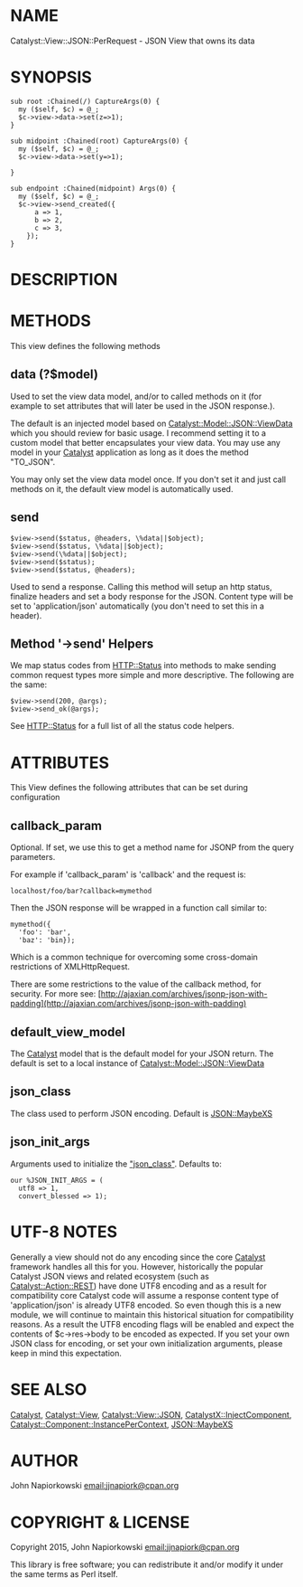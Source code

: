 # NAME

Catalyst::View::JSON::PerRequest - JSON View that owns its data 

# SYNOPSIS

    sub root :Chained(/) CaptureArgs(0) {
      my ($self, $c) = @_;
      $c->view->data->set(z=>1);
    }

    sub midpoint :Chained(root) CaptureArgs(0) {
      my ($self, $c) = @_;
      $c->view->data->set(y=>1);

    }

    sub endpoint :Chained(midpoint) Args(0) {
      my ($self, $c) = @_;
      $c->view->send_created({
          a => 1,
          b => 2,
          c => 3,
        });
    }

# DESCRIPTION

# METHODS

This view defines the following methods

## data (?$model)

Used to set the view data model, and/or to called methods on it (for example
to set attributes that will later be used in the JSON response.).

The default is an injected model based on [Catalyst::Model::JSON::ViewData](https://metacpan.org/pod/Catalyst::Model::JSON::ViewData)
which you should review for basic usage.  I recommend setting it to a custom
model that better encapsulates your view data.  You may use any model in your
[Catalyst](https://metacpan.org/pod/Catalyst) application as long as it does the method "TO\_JSON".

You may only set the view data model once.  If you don't set it and just call
methods on it, the default view model is automatically used.

## send

    $view->send($status, @headers, \%data||$object);
    $view->send($status, \%data||$object);
    $view->send(\%data||$object);
    $view->send($status);
    $view->send($status, @headers);

Used to send a response.  Calling this method will setup an http status, finalize
headers and set a body response for the JSON.  Content type will be set to
'application/json' automatically (you don't need to set this in a header).

## Method '->send' Helpers

We map status codes from [HTTP::Status](https://metacpan.org/pod/HTTP::Status) into methods to make sending common
request types more simple and more descriptive.  The following are the same:

    $view->send(200, @args);
    $view->send_ok(@args);

See [HTTP::Status](https://metacpan.org/pod/HTTP::Status) for a full list of all the status code helpers.

# ATTRIBUTES

This View defines the following attributes that can be set during configuration

## callback\_param

Optional.  If set, we use this to get a method name for JSONP from the query parameters.

For example if 'callback\_param' is 'callback' and the request is:

    localhost/foo/bar?callback=mymethod

Then the JSON response will be wrapped in a function call similar to:

    mymethod({
      'foo': 'bar',
      'baz': 'bin});

Which is a common technique for overcoming some cross-domain restrictions of
XMLHttpRequest.

There are some restrictions to the value of the callback method, for security.
For more see: [http://ajaxian.com/archives/jsonp-json-with-padding](http://ajaxian.com/archives/jsonp-json-with-padding)

## default\_view\_model

The [Catalyst](https://metacpan.org/pod/Catalyst) model that is the default model for your JSON return.  The
default is set to a local instance of [Catalyst::Model::JSON::ViewData](https://metacpan.org/pod/Catalyst::Model::JSON::ViewData)

## json\_class

The class used to perform JSON encoding.  Default is [JSON::MaybeXS](https://metacpan.org/pod/JSON::MaybeXS)

## json\_init\_args

Arguments used to initialize the ["json\_class"](#json_class).  Defaults to:

    our %JSON_INIT_ARGS = (
      utf8 => 1,
      convert_blessed => 1);

# UTF-8 NOTES

Generally a view should not do any encoding since the core [Catalyst](https://metacpan.org/pod/Catalyst)
framework handles all this for you.  However, historically the popular
Catalyst JSON views and related ecosystem (such as [Catalyst::Action::REST](https://metacpan.org/pod/Catalyst::Action::REST))
have done UTF8 encoding and as a result for compatibility core Catalyst code
will assume a response content type of 'application/json' is already UTF8 
encoded.  So even though this is a new module, we will continue to maintain this
historical situation for compatibility reasons.  As a result the UTF8 encoding
flags will be enabled and expect the contents of $c->res->body to be encoded
as expected.  If you set your own JSON class for encoding, or set your own
initialization arguments, please keep in mind this expectation.

# SEE ALSO

[Catalyst](https://metacpan.org/pod/Catalyst), [Catalyst::View](https://metacpan.org/pod/Catalyst::View), [Catalyst::View::JSON](https://metacpan.org/pod/Catalyst::View::JSON),
[CatalystX::InjectComponent](https://metacpan.org/pod/CatalystX::InjectComponent), [Catalyst::Component::InstancePerContext](https://metacpan.org/pod/Catalyst::Component::InstancePerContext),
[JSON::MaybeXS](https://metacpan.org/pod/JSON::MaybeXS)

# AUTHOR

John Napiorkowski [email:jjnapiork@cpan.org](email:jjnapiork@cpan.org)

# COPYRIGHT & LICENSE

Copyright 2015, John Napiorkowski [email:jjnapiork@cpan.org](email:jjnapiork@cpan.org)

This library is free software; you can redistribute it and/or modify it under
the same terms as Perl itself.
